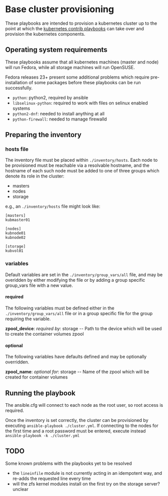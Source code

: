 # Base cluster provisioning

These playbooks are intended to provision a kubernetes cluster up to the point
at which the [kubernetes contrib playbooks](https://github.com/kubernetes/contrib/tree/master/ansible)
can take over and provision the kubernetes components.

## Operating system requirements

These playbooks assume that all kubernetes machines (master and node) will run
Fedora, while all storage machines will run OpenSUSE.

Fedora releases 23+ present some additional problems which require pre-installation of some
packages before these playbooks can be run successfully.

- `python`: python2, required by ansible
- `libselinux-python`: required to work with files on selinux enabled systems
- `python2-dnf`: needed to install anything at all
- `python-firewall`: needed to manage firewalld

## Preparing the inventory

### hosts file

The inventory file must be placed within `./inventory/hosts`.
Each node to be provisioned must be reachable via a resolvable
hostname, and the hostname of each such node must be added to
one of three groups which denote its role in the cluster:

 + masters
 + nodes
 + storage

e.g., an `./inventory/hosts` file might look like:
```
[masters]
kubmaster01

[nodes]
kubnode01
kubnode02

[storage]
kubvol01
```

### variables

Default variables are set in the `./inventory/group_vars/all` file,
and may be overidden by either modifying the file or by adding a group
specific group_vars file with a new value.

#### required

The following variables must be defined either in the `./inventory/group_vars/all`
file or in a group specific file for the group requiring the variable.

**zpool_device**: *required by*: storage -- Path to the device which will be
 used to create the container volumes zpool

#### optional

The following variables have defaults defined and may be optionally overridden.

**zpool_name**: *optional for*: storage -- Name of the zpool which will be
 created for container volumes

## Running the playbook

The ansible.cfg will connect to each node as the root user, so root access is
required.

Once the inventory is set correctly, the cluster can be provisioned by executing
`ansible-playbook ./cluster.yml`. If connecting to the nodes for the first time
and a root password must be entered, execute instead `ansible-playbook -k ./cluster.yml`

## TODO

Some known problems with the playbooks yet to be resolved

- the `lineinfile` module is not currently acting in an idempotent way, and re-adds
 the requested line every time
- will the zfs kernel modules install on the first try on the storage server? unclear
